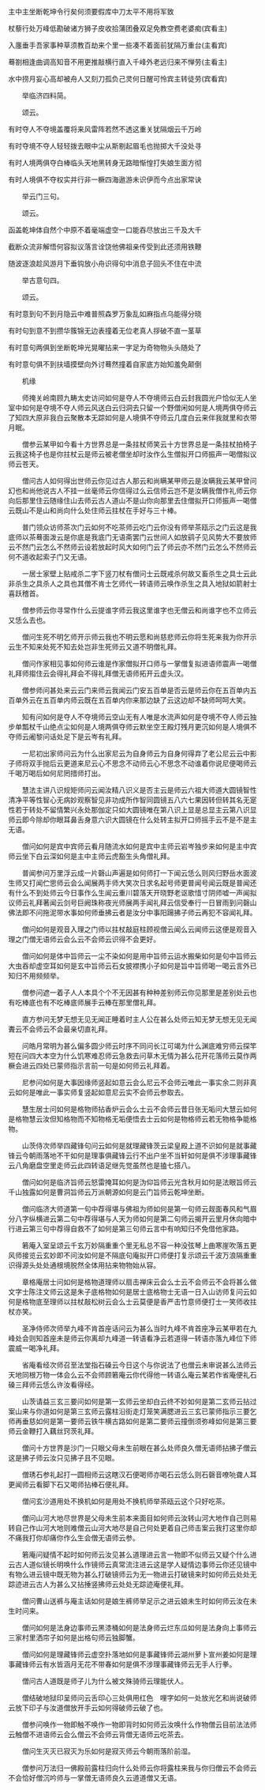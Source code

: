 <!-- { "loadSidebar": true } -->
主中主坐断乾坤令行矣何须要假库中刀太平不用将军致

杖藜行处万峰低勘破诸方狮子皮收拾蒲团叠双足免教空费老婆痴(宾看主)

入廛垂手吾家事种草须教百劫来个里一些凑不着面前犹隔万重台(主看宾)

蓦劄相逢曲调高知音不用更推敲横行直入千峰外老远归来不惮劳(主看主)

水中捞月妄心高却被舟人又刻刀孤负己灵何日醒可怜宾主转徒劳(宾看宾)

　　举临济四料简。

　　颂云。

有时夺人不夺境盖覆将来风雷阵若然不透这重关犹隔烟云千万岭

有时夺境不夺人轻轻拨去眼中尘从斯剔起眉毛也抛掷大千没处寻

有时人境两俱夺白棒临头天地黑转身无路暗惭惶打失娘生面方彻

有时人境俱不夺权实并行非一橛四海遨游未识伊而今点出家常诀

　　举云门三句。

　　颂云。

函盖乾坤体自然个中原不着毫端虚空一口能吞尽放出三千及大千

截断众流非解悟何容拟议落言诠饶他佛祖亲传受到此还须用铁鞭

随波逐浪趁风游月下垂钩放小舟识得句中消息子回头不住在中流

　　举古意句四。

　　颂云。

有时意到句不到月隐云中难普照森罗万象乱如麻指点乌能得分晓

有时句到意不到攒华簇锦无边表撞着无位老真人拶破不直一茎草

有时意句两俱到坐断乾坤光晃曜拈来一字足为奇物物头头随处了

有时意句俱不到扶墙摸壁向外讨蓦然撞着自家底方始知羞免颠倒

　　机缘

　　师掩关岭南顾九畴太史访问如何是夺人不夺境师云白云封我圆光户恰似无人坐室中如何是夺境不夺人师云风送白云归洞去只留一个野僧闲如何是人境两俱夺师云了知四大原非我白云聚散本无踪如何是人境俱不夺师云几度白云来伴我就里和衣带月眠。

　　僧参云某甲如今看十方世界总是一条拄杖师笑云十方世界总是一条拄杖拍椅子云我这椅子也是你拄杖云是师云被老僧坐却时汝作么生僧拟开口师振声一喝僧拟议师云苍天。

　　僧问古人如何得出世师云你见过古人那云和尚瞒某甲师云是汝瞒我云某甲曾问幻也和尚他说古人不挂一丝毫师云你信得过么云信师云岂不是汝瞒我僧作礼师云你向后那里住云随缘住山去师云古人道山不是山你向那里去住僧拟开口师振声一喝僧云既山不是山和尚向什么处住师云拄杖在手好与三十棒。

　　普门领众访师茶次门云如何不吃茶师云吃门云你没有师举茶瓯示之门云这是我底师以茶蓦面泼云是你底是我底门无语斋罢门云世间人如放鹞子见风势大不要放师云不然门云怎么不然师云设若放起时风大如何门云了师云亦不然门云怎么不然师云何不道收起索子门又无语。

　　一居士家壁上贴戒杀二字下竖刀杖有僧问士云既戒杀何故又畜杀生之具士云此非杀生之具杀人之具也其僧不肯士乞师代一转语师云唤作杀生之具入地狱如箭射士喜跃稽首。

　　僧参师云你寻常作什么云提谁字师云我这里谁字也无僧云和尚谁字也不立师云又恁么去也。

　　僧问生死不明乞师开示师云我也不明云愿和尚慈悲师云你将生死来我为你开示云生不知来处死不知去处岂非生死师云又道不明僧礼拜。

　　僧问作家相见事如何师云谁是作家僧拟开口师与一掌僧复拟进语师震声一喝僧礼拜师搊住云会得礼拜会不得礼拜僧无语师拓开云虚头汉。

　　僧参师问甚处来云云门来师云我闻云门安五百单是否云是师云你在五百单内五百单外云在五百单内师云既在五百单内你来那边缺了云这边却不缺师呵呵大笑。

　　知有问如何是夺人不夺境师云空山无有人唯是水流声如何是夺境不夺人师云独步单瓢杖千山绝点尘如何是人境两俱夺师云默坐空王殿灯残月更沉如何是人境俱不夺师云阇黎问话处足下是云岑有礼拜。

　　一尼初出家师问云为什么出家尼云为自身师云为自身何得弃了老公尼云云中影子师将双手抛后云更道来尼云心不思念不动师云心不思念不动谁着你说尼便喝师云千喝万喝后如何尼罔措师打出。

　　慧法主讲八识规矩师问云闻汝精八识义是否主云是师云六祖大师道大圆镜智性清净平等性智心无病妙观察智见非功成所作智同圆镜五八六七果因转但转其名无寔性若于转处不留情繁兴永处那伽定只如大圆镜唯在第八识上显是总显主云第八识显师云即今除却你眼耳鼻舌身意六识大圆镜在什么处转主拟开口师摇手云不是不是主无语。

　　僧问如何是宾中宾师云看月随流水如何是宾中主师云岩岑独步来如何是主中宾师云坐下白云深如何是主中主师云虎豁生头角僧礼拜。

　　普闻参问万里浮云成一片磬山声遍是如何师打一下闻云恁么则风归野岳水面波生师又打闻伫思师云会么闻展两手师大笑次日求名起号师更普闻号闻云既是普闻还有什么不到处师云今日事作么生闻云重川碧落天开晓野老讴歌惜寸阴师嘘一声闻拟议师云礼拜著闻云剑号巨阙珠称夜光师展两手闻礼拜云信受奉行一日冒雨到问磬山佛法即不问拖泥带水事如何师垂拂云者是汝分中事阳踼拂子师云再犯不容闻礼拜。

　　僧问如何是观音入理之门师以拄杖敲庭柱顾视僧云闻么云闻师云这便是观音入理之门僧无语师云会么云不会师云识得不会更好。

　　僧问如何是体中旨师云一尘不染如何是用中旨师云运水搬柴如何是句中旨师云大虫吞却虚空耳如何是玄中旨师云石女披襟携小子如何是旨中旨师喝一喝云言外已知归不用频频举。

　　僧参问遮一着子人人本具个个不无因甚有种种差别师云你见那里是差别处云也有吃棒底也有不吃棒底师展手云棒在那里僧礼拜。

　　直方参问无梦无想无见无闻正睡着时主人公在甚么处师云知无梦无想无见无闻聻云不会师云不会最亲切直礼拜。

　　问皓月常明为甚么偏多圆少师云时序不同问长江可竭为什么渊底难穷师云探竿短在问四大本空为什么饥寒难忍师云急救去问草木无情为甚么花开花落师云莫作两橛会进云四处已蒙师指示言前一句是如何师云礼拜着。

　　尼参问如何是大事因缘师竖起如意云会么尼云不会师云唯此一事实余二则非真云如何是唯此一事实师复竖起如意尼云实不会师云参取去。

　　慧生居士问如何是格物师拈香炉云会么士云不会师云昔日张无垢问大慧云如何是格物慧云汝但知格物而不知物格无垢便悟去士云如何是物格师云若无物格争能格物。

　　山茨侍次师举四藏锋句问云如何是就理藏锋茨云梁皇殿上道不识如何是就事藏锋云今朝雨落地不干如何是理事俱藏锋云行不出户坐不当轩如何是俱不涉理事藏锋云八角磨盘空里走师云此四转语足继先觉虽然也是搕七搭八。

　　僧问如何是临济旨师云怒雷掩耳如何是沩仰旨师云光含秋月如何是法眼旨师云千山独露如何是曹洞旨师云万派朝源如何是云门旨师云乾坤坐断。

　　僧问临济大师道第一句中荐得堪与佛祖为师如何是第一句师云觌面春风和气眉分八字纵横进云第二句中荐得堪与人天为师如何是第二句师云揭开云里月休向暗中行进云第三句中荐得自救不了如何是第三句师云言中有响知归不免借他家路。

　　箬庵入室呈颂云千玄万妙隔重重个里无私总不容一种没弦琴上曲寒崖吹落五更风师接览云玄妙即不问汝如何是不隔底句庵拟开口师便打复示颂云千波万浪隔重重识得源头处处通根境脱然全体用拈来物物始从容。

　　章格庵居士问如何是格物道理师以扇击禅床云会么士云不会师云不会将甚么做文字士陈注文师云这是朱子底格物如何是居士底格物士无语一日入山访师复问云如何是格物底至理师以拄杖敲松树云会么士云莫便是香严击竹意师便打士一笑师收拄杖亦笑。

　　圣净侍师次师举九峰不肯首座话问云为甚么当时九峰不肯首座净云某甲若在九峰处会则知首座未是师云你离却九峰道一转语看净云若道得一转语亦落九峰位下师震威一喝净礼拜。

　　省庵看经次师召至法堂指石磉云今日这个与你说法了也僧云未审说甚么法师云天地同根万物一体会么云不会师顾箬庵云你代得他一转语么庵云某若作省庵便礼石磉三拜师云恁么许汝看得经。

　　山茨请益三玄三要问如何是第一玄师云坐却白云终不妙如何是第二玄师云拈过案山来与你道如何是第三玄师云露柱沿街走灯笼笑满腮进云三玄已蒙师指示三要乞师再垂慈如何是第一要师云铁牛横古路如何是第二要师云撞倒须弥峰如何是第三要师云金鞭打入藕丝窍茨礼拜。

　　僧问十方世界是沙门一只眼父母未生前眼在甚么处师良久僧无语师拈拂子僧云这是拂子师云汝只见拂子且不见眼。

　　僧琇石参礼起打一圆相师云这瞎汉石便喝师亦喝石云恁么则石磬音嘹喨聋人耳更闻师云看脚下石又喝师拈棒石便礼拜。

　　僧问玄沙道用处不换机如何是用处不换机师举茶瓯云这个只好吃茶。

　　僧问山河大地尽世界是父母未生前本来面目如何师云汝转山河大地作自己则易转自己作山河大地则难僧云山河大地尽是自己何处更着自己师击案云我打这里你却不痛我打你却痛你作么生会僧无语师云参。

　　箬庵问疑情不起时如何师云汝见甚么道理进云言一物即不似师云又疑个什么进云古人道似镜长明唤什么作镜师云真常流注进云这是学人疑情边事师云你还见镜中有物么进云镜中既无物为甚么打破镜师云为无一物进云打破镜来时如何师云处处无踪迹进云古人为甚么又拈捶竖拂师云处处无踪迹庵便礼拜。

　　僧问曹山送裤与庵主话如何是娘生裤师举足示之进云娘未生时如何师云汝在未生时问来。

　　僧问如何是法身边事师云黑漆桶如何是法身师云烂东瓜如何是法身向上事师云三家村里洒帘子如何是出格句师云独脚蟹。

　　僧问如何是理藏锋师云虚空扑落地如何是事藏锋师云湖州萝卜宣州姜如何是理事藏锋师云有水皆涵月无花不带春如何是俱不涉理事藏锋师云无手人行拳。

　　僧问古人道既是师子儿为什么被文殊骑师云理能伏人。

　　僧结破地狱印呈师问云舌印心三处俱用红色　哩字如何一处放光乞和尚说破师云放下印子与汝道僧放开手云如何得破师云破了也。

　　僧参问唤作一物即触不唤作一物即背时如何师云汝唤什么作物僧云目前法法师云触僧不进语师云会么僧云不会师云背僧无语师云吃茶去。

　　僧问生灭灭已寂灭为乐如何是寂灭师云今朝雨落阶前湿。

　　僧参问万法归一佛殿前露柱归向什么处师云你将露柱来我与你归僧云不会师云不会恰好僧沉吟师与一掌僧无语师良久云道道僧又无语。

